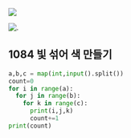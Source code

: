 ![](C:\Users\sky\AppData\Roaming\Typora\typora-user-images\image-20200426171803597.png)

![.](C:\Users\sky\AppData\Roaming\Typora\typora-user-images\image-20200426171835702.png)

## 1084  빛 섞어 색 만들기

```python
a,b,c = map(int,input().split())
count=0
for i in range(a):
  for j in range(b):
    for k in range(c):
      print(i,j,k)
      count+=1
print(count)
```

